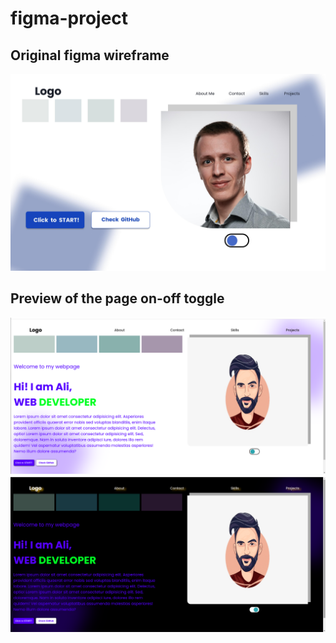 # figma-project

## Original figma wireframe

![](0001.jpg)


## Preview of the page on-off toggle

![](screenshot-1.png)
![](screenshot-2.png)